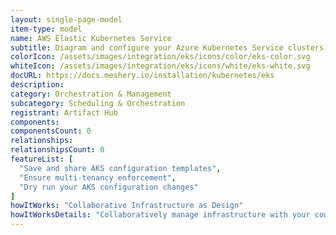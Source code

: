 ```yaml
---
layout: single-page-model
item-type: model
name: AWS Elastic Kubernetes Service
subtitle: Diagram and configure your Azure Kubernetes Service clusters
colorIcon: /assets/images/integration/eks/icons/color/eks-color.svg
whiteIcon: /assets/images/integration/eks/icons/white/eks-white.svg
docURL: https://docs.meshery.io/installation/kubernetes/eks
description: 
category: Orchestration & Management
subcategory: Scheduling & Orchestration
registrant: Artifact Hub
components: 
componentsCount: 0
relationships: 
relationshipsCount: 0
featureList: [
  "Save and share AKS configuration templates",
  "Ensure multi-tenancy enforcement",
  "Dry run your AKS configuration changes"
]
howItWorks: "Collaborative Infrastructure as Design"
howItWorksDetails: "Collaboratively manage infrastructure with your coworkers synchronously sharing the same designs."
---
```

